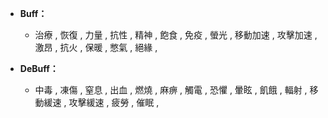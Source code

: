 - **Buff：**
    - 治療 , 恢復 , 力量 , 抗性 , 精神 , 飽食 , 免疫 , 螢光 , 移動加速 , 攻擊加速 , 激昂 , 抗火 , 保暖 , 憋氣 , 絕緣 , 

- **DeBuff：**
    - 中毒 , 凍傷 , 窒息 , 出血 , 燃燒 , 麻痹 , 觸電 , 恐懼 , 暈眩 , 飢餓 , 輻射 , 移動緩速 , 攻擊緩速 , 疲勞 , 催眠 , 